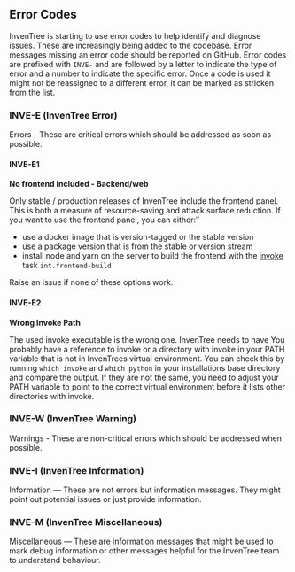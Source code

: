 ## Error Codes

InvenTree is starting to use error codes to help identify and diagnose issues. These are increasingly being added to the codebase. Error messages missing an error code should be reported on GitHub.
Error codes are prefixed with `INVE-` and are followed by a letter to indicate the type of error and a number to indicate the specific error. Once a code is used it might not be reassigned to a different error, it can be marked as stricken from the list.

### INVE-E (InvenTree Error)
Errors - These are critical errors which should be addressed as soon as possible.

#### INVE-E1
**No frontend included - Backend/web**

Only stable / production releases of InvenTree include the frontend panel. This is both a measure of resource-saving and attack surface reduction. If you want to use the frontend panel, you can either:″
- use a docker image that is version-tagged or the stable version
- use a package version that is from the stable or version stream
- install node and yarn on the server to build the frontend with the [invoke](../start/invoke.md) task `int.frontend-build`

Raise an issue if none of these options work.

#### INVE-E2
**Wrong Invoke Path**

The used invoke executable is the wrong one. InvenTree needs to have
You probably have a reference to invoke or a directory with invoke in your PATH variable that is not in InvenTrees virtual environment. You can check this by running `which invoke` and `which python` in your installations base directory and compare the output. If they are not the same, you need to adjust your PATH variable to point to the correct virtual environment before it lists other directories with invoke.

### INVE-W (InvenTree Warning)
Warnings - These are non-critical errors which should be addressed when possible.

### INVE-I (InvenTree Information)
Information — These are not errors but information messages. They might point out potential issues or just provide information.

### INVE-M (InvenTree Miscellaneous)
Miscellaneous — These are information messages that might be used to mark debug information or other messages helpful for the InvenTree team to understand behaviour.

